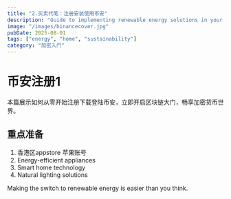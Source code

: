 ```yaml
---
title: "2.买卖代笔：注册安装使用币安"
description: "Guide to implementing renewable energy solutions in your home."
image: "/images/binancecover.jpg"
pubDate: 2025-08-01
tags: ["energy", "home", "sustainability"]
category: "加密入门"
---
```


# 币安注册1
本篇展示如何从零开始注册下载登陆币安，立即开启区块链大门，畅享加密货币世界。  
## 重点准备

1. 香港区appstore 苹果账号
2. Energy-efficient appliances
3. Smart home technology
4. Natural lighting solutions

Making the switch to renewable energy is easier than you think.